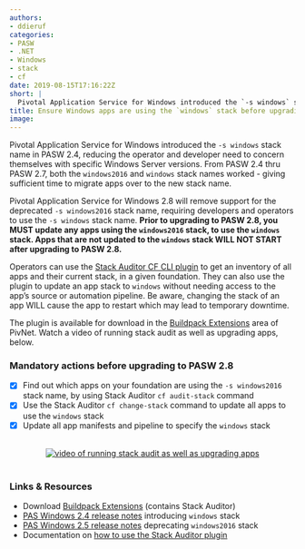 ```yaml
---
authors:
- ddieruf
categories:
- PASW
- .NET
- Windows
- stack
- cf
date: 2019-08-15T17:16:22Z
short: |
  Pivotal Application Service for Windows introduced the `-s windows` stack name in PASW 2.4, reducing the operator and developer need to concern themselves with specific Windows Server versions. From PASW 2.4 thru PASW 2.7, both the `windows2016` and `windows` stack names worked - giving sufficient time to migrate apps over to the new stack name.
title: Ensure Windows apps are using the `windows` stack before upgrading to PASW 2.8
image: 
---
```


Pivotal Application Service for Windows introduced the `-s windows` stack name in PASW 2.4, reducing the operator and developer need to concern themselves with specific Windows Server versions. From PASW 2.4 thru PASW 2.7, both the `windows2016` and `windows` stack names worked - giving sufficient time to migrate apps over to the new stack name.

Pivotal Application Service for Windows 2.8 will remove support for the deprecated `-s windows2016` stack name, requiring developers and operators to use the `-s windows` stack name. **Prior to upgrading to PASW 2.8, you MUST update any apps using the `windows2016` stack, to use the `windows` stack. Apps that are not updated to the `windows` stack WILL NOT START after upgrading to PASW 2.8.**

Operators can use the <a href="https://network.pivotal.io/products/buildpack-extensions" target="_blank">Stack Auditor CF CLI plugin</a> to get an inventory of all apps and their current stack, in a given foundation. They can also use the plugin to update an app stack to `windows` without needing access to the app’s source or automation pipeline. Be aware, changing the stack of an app WILL cause the app to restart which may lead to temporary downtime.

The plugin is available for download in the <a href="https://network.pivotal.io/products/buildpack-extensions" target="_blank">Buildpack Extensions</a> area of PivNet. Watch a video of running stack audit as well as upgrading apps, below. 

### Mandatory actions before upgrading to PASW 2.8

- [x] Find out which apps on your foundation are using the `-s windows2016` stack name, by using Stack Auditor `cf audit-stack` command
- [x] Use the Stack Auditor `cf change-stack` command to update all apps to use the `windows` stack
- [x] Update all app manifests and pipeline to specify the `windows` stack

<p align="center"><br />
  <a href="https://www.youtube.com/watch?v=jQLOztTjSFk" target="_blank"><img src="https://img.youtube.com/vi/jQLOztTjSFk/0.jpg" alt="video of running stack audit as well as upgrading apps" /></a>
<br /><br /></p>

### Links & Resources

- Download [Buildpack Extensions](https://network.pivotal.io/products/buildpack-extensions) (contains Stack Auditor)
- [PAS Windows 2.4 release notes](https://docs.pivotal.io/pivotalcf/2-4/pcf-release-notes/windows-rn.html#2.4.2) introducing `windows` stack
- [PAS Windows 2.5 release notes](https://docs.pivotal.io/pivotalcf/2-5/pcf-release-notes/windows-rn.html#windows2016) deprecating `windows2016` stack
- Documentation on [how to use the Stack Auditor plugin](https://docs.pivotal.io/pivotalcf/2-6/adminguide/stack-auditor.html)